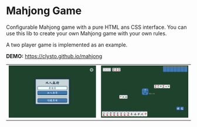 # Mahjong Game

Configurable Mahjong game with a pure HTML ans CSS interface. You can use this lib to create your own Mahjong game with your own rules.

A two player game is implemented as an example.

**DEMO:** <https://clysto.github.io/mahjong>

|                                       |                                       |
| ------------------------------------- | ------------------------------------- |
| ![Mahjong Game](misc/screenshot1.png) | ![Mahjong Game](misc/screenshot2.png) |
